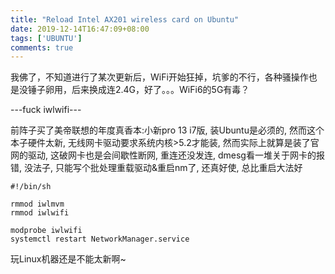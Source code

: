 ```yaml
---
title: "Reload Intel AX201 wireless card on Ubuntu"
date: 2019-12-14T16:47:09+08:00
tags: ['UBUNTU']
comments: true
---
```


我佛了，不知道进行了某次更新后，WiFi开始狂掉，坑爹的不行，各种骚操作也是没锤子卵用，后来换成连2.4G，好了。。。WiFi6的5G有毒？

---fuck iwlwifi---

前阵子买了美帝联想的年度真香本:小新pro 13 i7版, 装Ubuntu是必须的, 然而这个本子硬件太新, 无线网卡驱动要求系统内核>5.2才能装, 然而实际上就算是装了官网的驱动, 这破网卡也是会间歇性断网, 重连还没发连, dmesg看一堆关于网卡的报错, 没法子, 只能写个批处理重载驱动&重启nm了, 还真好使, 总比重启大法好

```shell
#!/bin/sh

rmmod iwlmvm
rmmod iwlwifi

modprobe iwlwifi
systemctl restart NetworkManager.service

```
玩Linux机器还是不能太新啊~

